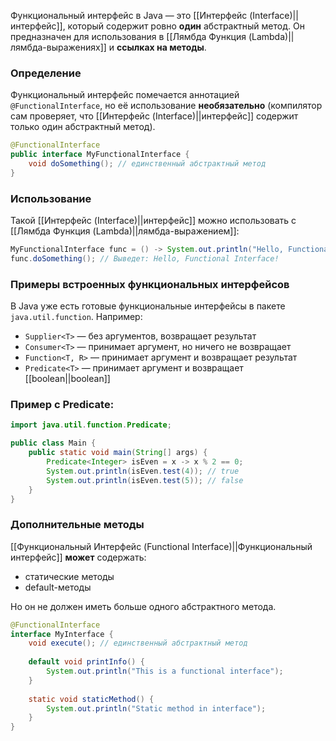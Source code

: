 Функциональный интерфейс в Java — это [[Интерфейс (Interface)||интерфейс]], который содержит ровно **один** абстрактный метод. Он предназначен для использования в [[Лямбда Функция (Lambda)||лямбда-выражениях]] и **ссылках на методы**.

### Определение

Функциональный интерфейс помечается аннотацией `@FunctionalInterface`, но её использование **необязательно** (компилятор сам проверяет, что [[Интерфейс (Interface)||интерфейс]] содержит только один абстрактный метод).

```java
@FunctionalInterface
public interface MyFunctionalInterface {
    void doSomething(); // единственный абстрактный метод
}
```


### Использование

Такой [[Интерфейс (Interface)||интерфейс]] можно использовать с [[Лямбда Функция (Lambda)||лямбда-выражением]]:

```java
MyFunctionalInterface func = () -> System.out.println("Hello, Functional Interface!");
func.doSomething(); // Выведет: Hello, Functional Interface!
```


### Примеры встроенных функциональных интерфейсов

В Java уже есть готовые функциональные интерфейсы в пакете `java.util.function`. Например:

- `Supplier<T>` — без аргументов, возвращает результат
- `Consumer<T>` — принимает аргумент, но ничего не возвращает
- `Function<T, R>` — принимает аргумент и возвращает результат
- `Predicate<T>` — принимает аргумент и возвращает [[boolean||boolean]]


### Пример с Predicate:

```java
import java.util.function.Predicate;

public class Main {
    public static void main(String[] args) {
        Predicate<Integer> isEven = x -> x % 2 == 0;
        System.out.println(isEven.test(4)); // true
        System.out.println(isEven.test(5)); // false
    }
}
```


### Дополнительные методы

[[Функциональный Интерфейс (Functional Interface)||Функциональный интерфейс]] **может** содержать:
- статические методы
- default-методы

Но он не должен иметь больше одного абстрактного метода.

```java
@FunctionalInterface
interface MyInterface {
    void execute(); // единственный абстрактный метод
	
    default void printInfo() {
        System.out.println("This is a functional interface");
    }
	
    static void staticMethod() {
        System.out.println("Static method in interface");
    }
}
```